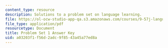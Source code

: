```yaml
---
content_type: resource
description: Solutions to a problem set on language learning.
file: https://ol-ocw-studio-app-qa.s3.amazonaws.com/courses/9-57j-language-acquisition-fall-2001/a03203f1f56d2adc9f8543a45a77ed8a_ProblemSet1Answers.pdf
file_type: application/pdf
resourcetype: Document
title: Problem Set 1 Answer Key
uid: a03203f1-f56d-2adc-9f85-43a45a77ed8a
---
```

